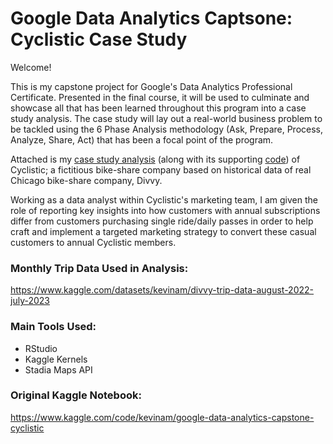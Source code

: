 # Google Data Analytics Captsone: Cyclistic Case Study

Welcome!

This is my capstone project for Google's Data Analytics Professional Certificate. Presented in the final course, it will be used to culminate and showcase all that has been learned throughout this program into a case study analysis. The case study will lay out a real-world business problem to be tackled using the 6 Phase Analysis methodology (Ask, Prepare, Process, Analyze, Share, Act) that has been a focal point of the program.

Attached is my [case study analysis](https://github.com/kevinam0/Cyclistic-Case-Study-Analysis/blob/4dc7336ca68e07d398e73a8e8560619c527995d0/google-data-analytics-capstone-cyclistic%20(3).ipynb) (along with its supporting [code](https://github.com/kevinam0/Cyclistic-Case-Study-Analysis/blob/4dc7336ca68e07d398e73a8e8560619c527995d0/Cyclistic%20Data%20Cleaning%20and%20Analysis.R)) of Cyclistic; a fictitious bike-share company based on historical data of real Chicago bike-share company, Divvy. 

Working as a data analyst within Cyclistic's marketing team, I am given the role of reporting key insights into how customers with annual subscriptions differ from customers purchasing single ride/daily passes in order to help craft and implement a targeted marketing strategy to convert these casual customers to annual Cyclistic members. 

### Monthly Trip Data Used in Analysis:
https://www.kaggle.com/datasets/kevinam/divvy-trip-data-august-2022-july-2023

### Main Tools Used:
- RStudio
- Kaggle Kernels
- Stadia Maps API

### Original Kaggle Notebook:
https://www.kaggle.com/code/kevinam/google-data-analytics-capstone-cyclistic 
